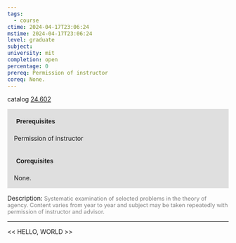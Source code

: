 ```yaml
---
tags:
  - course
ctime: 2024-04-17T23:06:24
mstime: 2024-04-17T23:06:24
level: graduate
subject: 
university: mit
completion: open
percentage: 0
prereq: Permission of instructor
coreq: None.
---
```


catalog [24.602](http://student.mit.edu/catalog/m24a.html#24.602)

<span style="display: block; padding: 15px; background-color: rgb(100, 100, 100, 0.2);"><font id="m_prereq2895_0" style="display: block; font-family: Arial, sans-serif; font-weight: bold; padding: 5px">Prerequisites</font><br><span id="prereq2895_0">Permission of instructor</span></span>
<span style="display: block; padding: 15px; background-color: rgb(100, 100, 100, 0.2);"><font id="m_coreq2895_0" style="display: block; font-family: Arial, sans-serif; font-weight: bold; padding: 5px">Corequisites</font><br><span id="coreq2895_0">None.</span></span>

<font style="">Description:</font>
<font style="color: grey; font-size: 0.8rem;">Systematic examination of selected problems in the theory of agency. Content varies from year to year and subject may be taken repeatedly with permission of instructor and advisor.</font>



---

<< HELLO, WORLD >>
